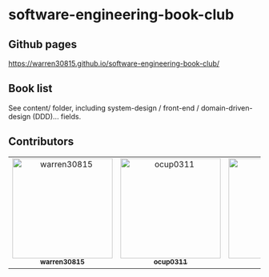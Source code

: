 # software-engineering-book-club

## Github pages

<https://warren30815.github.io/software-engineering-book-club/>

## Book list

See content/ folder, including system-design / front-end / domain-driven-design (DDD)... fields.

## Contributors

<!-- the below will be generated by https://github.com/marketplace/actions/contribute-list -->

<!-- readme: contributors -start -->
<table>
<tr>
    <td align="center">
        <a href="https://github.com/warren30815">
            <img src="https://avatars.githubusercontent.com/u/36834814?v=4" width="200;" alt="warren30815"/>
            <br />
            <sub><b>warren30815</b></sub>
        </a>
    </td>
    <td align="center">
        <a href="https://github.com/ocup0311">
            <img src="https://avatars.githubusercontent.com/u/51013776?v=4" width="200;" alt="ocup0311"/>
            <br />
            <sub><b>ocup0311</b></sub>
        </a>
    </td>
    <td align="center">
        <a href="https://github.com/roackb2">
            <img src="https://avatars.githubusercontent.com/u/5952025?v=4" width="200;" alt="roackb2"/>
            <br />
            <sub><b>roackb2</b></sub>
        </a>
    </td>
    <td align="center">
        <a href="https://github.com/tedmax100">
            <img src="https://avatars.githubusercontent.com/u/7844224?v=4" width="200;" alt="tedmax100"/>
            <br />
            <sub><b>tedmax100</b></sub>
        </a>
    </td></tr>
</table>
<!-- readme: contributors -end -->
